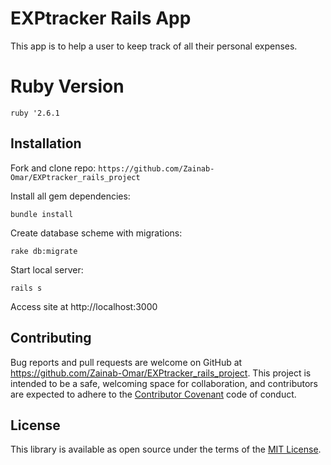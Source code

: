 # EXPtracker Rails App

This app is to help a user to keep track of all their personal expenses.

# Ruby Version
 ` ruby '2.6.1 `
 ## Installation
Fork and clone repo:
` https://github.com/Zainab-Omar/EXPtracker_rails_project `

Install all gem dependencies:

` bundle install `

Create database scheme with migrations:

` rake db:migrate `

Start local server:

` rails s `

Access site at http://localhost:3000

## Contributing
Bug reports and pull requests are welcome on GitHub at https://github.com/Zainab-Omar/EXPtracker_rails_project. This project is intended to be a safe, welcoming space for collaboration, and contributors are expected to adhere to the [Contributor Covenant](http://contributor-covenant.org) code of conduct.

## License

This library is available as open source under the terms of the [MIT License](http://opensource.org/licenses/MIT).